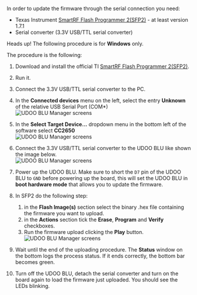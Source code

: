 In order to update the firmware through the serial connection you need:
* Texas Instrument [SmartRF Flash Programmer 2(SFP2)](http://www.ti.com/tool/flash-programmer) - at least version 1.7.1
* Serial converter (3.3V USB/TTL serial converter)


<span class="label label-warning">Heads up!</span> The following procedure is for **Windows** only.

The procedure is the following:
1. Download and install the official TI [SmartRF Flash Programmer 2(SFP2)](http://www.ti.com/tool/flash-programmer).
2. Run it.
3. Connect the 3.3V USB/TTL serial converter to the PC.
4. In the **Connected devices** menu on the left, select the entry **Unknown** of the relative USB Serial Port (COM*) <br> <img src="../img/blu_upload_serial_1.png" alt="UDOO BLU Manager screens" class="img-responsive" >

5. In the **Select Target Device...** dropdown menu in the bottom left of the software select **CC2650** <br> <img src="../img/blu_upload_serial_2.png" alt="UDOO BLU Manager screens" class="img-responsive" >

6. Connect the 3.3V USB/TTL serial converter to the UDOO BLU like shown the image below. <br> <img src="../img/blu_upload_serial_3.png" alt="UDOO BLU Manager screens" class="img-responsive" >

7. Power up the UDOO BLU. Make sure to short the `D7` pin of the UDOO BLU to `GND` before powering up the board, this will set the UDOO BLU in **boot hardware mode** that allows you to update the firmware.
8. In SFP2 do the following step:
    1. in the **Flash Image(s)** section select the binary .hex file containing the firmware you want to upload.
    2. in the **Actions** section tick the **Erase**, **Program** and **Verify** checkboxes.
    3. Run the firmware upload clicking the **Play** button. <br> <img src="../img/blu_upload_serial_4.png" alt="UDOO BLU Manager screens" class="img-responsive" >

9. Wait until the end of the uploading procedure. The **Status** window on the bottom logs the process status. If it ends correctly, the bottom bar becomes green.
10. Turn off the UDOO BLU, detach the serial converter and turn on the board again to load the firmware just uploaded. You should see the LEDs blinking.
